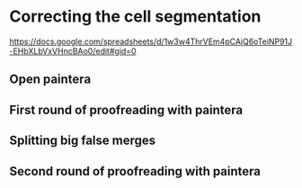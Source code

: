 # Correcting the cell segmentation

https://docs.google.com/spreadsheets/d/1w3w4ThrVEm4pCAjQ6oTeiNP91J-EHbXLbVxVHncBAo0/edit#gid=0

## Open paintera

## First round of proofreading with paintera

## Splitting big false merges

## Second round of proofreading with paintera 

